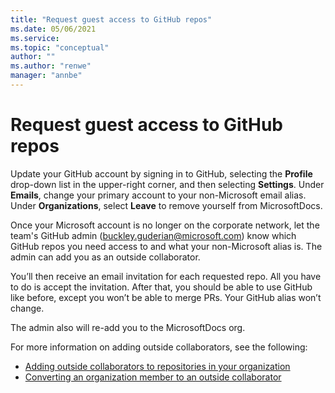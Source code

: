 ```yaml
---
title: "Request guest access to GitHub repos"
ms.date: 05/06/2021
ms.service: 
ms.topic: "conceptual"
author: ""
ms.author: "renwe"
manager: "annbe"
---
```


# Request guest access to GitHub repos

Update your GitHub account by signing in to GitHub, selecting the **Profile** drop-down list in the upper-right corner, and then selecting **Settings**. Under **Emails**, change your primary account to your non-Microsoft email alias. Under **Organizations**, select **Leave** to remove yourself from MicrosoftDocs. 

Once your Microsoft account is no longer on the corporate network, let the team's GitHub admin (buckley.guderian@microsoft.com) know which GitHub repos you need access to and what your non-Microsoft alias is. The admin can add you as an outside collaborator. 

You’ll then receive an email invitation for each requested repo. All you have to do is accept the invitation. After that, you should be able to use GitHub like before, except you won’t be able to merge PRs. Your GitHub alias won’t change.

The admin also will re-add you to the MicrosoftDocs org. 

For more information on adding outside collaborators, see the following:

- [Adding outside collaborators to repositories in your organization](https://help.github.com/en/github/setting-up-and-managing-organizations-and-teams/adding-outside-collaborators-to-repositories-in-your-organization)
- [Converting an organization member to an outside collaborator](https://help.github.com/en/github/setting-up-and-managing-organizations-and-teams/converting-an-organization-member-to-an-outside-collaborator)
